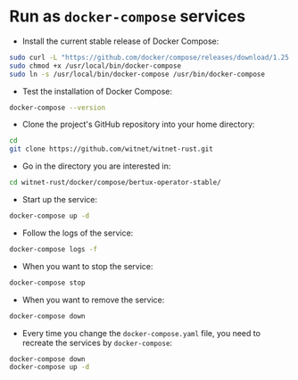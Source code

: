 # Run as `docker-compose` services

* Install the current stable release of Docker Compose:

```sh
sudo curl -L "https://github.com/docker/compose/releases/download/1.25.4/docker-compose-$(uname -s)-$(uname -m)" -o /usr/local/bin/docker-compose
sudo chmod +x /usr/local/bin/docker-compose
sudo ln -s /usr/local/bin/docker-compose /usr/bin/docker-compose
```

* Test the installation of Docker Compose:

```sh
docker-compose --version
```

* Clone the project's GitHub repository into your home directory:

```sh
cd
git clone https://github.com/witnet/witnet-rust.git
```

* Go in the directory you are interested in:

```sh
cd witnet-rust/docker/compose/bertux-operator-stable/
```

* Start up the service:

```sh
docker-compose up -d
```

* Follow the logs of the service:

```sh
docker-compose logs -f
```

* When you want to stop the service:

```sh
docker-compose stop
```

* When you want to remove the service:

```sh
docker-compose down
```

* Every time you change the `docker-compose.yaml` file, you need to recreate the services by `docker-compose`:

```sh
docker-compose down
docker-compose up -d
```

